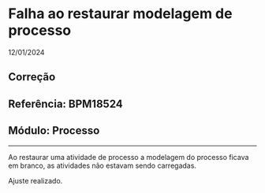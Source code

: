 # Falha ao restaurar modelagem de processo
12/01/2024
## Correção
## Referência: BPM18524
## Módulo: Processo
***

Ao restaurar uma atividade de processo a modelagem do processo ficava em branco, as atividades não estavam sendo carregadas.

Ajuste realizado.
